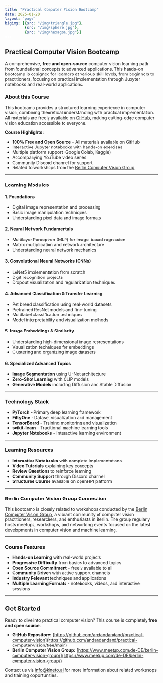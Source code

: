 ```yaml
---
title: "Practical Computer Vision Bootcamp"
date: 2025-01-20
layout: "page"
bigimg: [{src: "/img/triangle.jpg"}, 
         {src: "/img/sphere.jpg"}, 
         {src: "/img/hexagon.jpg"}]
---
```


## Practical Computer Vision Bootcamp

A comprehensive, **free and open-source** computer vision learning path from foundational concepts to advanced applications. This hands-on bootcamp is designed for learners at various skill levels, from beginners to practitioners, focusing on practical implementation through Jupyter notebooks and real-world applications.

### About this Course

This bootcamp provides a structured learning experience in computer vision, combining theoretical understanding with practical implementation. All materials are freely available on [GitHub](https://github.com/andandandand/practical-computer-vision/tree/main), making cutting-edge computer vision education accessible to everyone.

**Course Highlights:**
- **100% Free and Open Source** - All materials available on GitHub
- Interactive Jupyter notebooks with hands-on exercises
- Multiple platform support (Google Colab, Kaggle)
- Accompanying YouTube video series
- Community Discord channel for support
- Related to workshops from the [Berlin Computer Vision Group](https://www.meetup.com/de-DE/berlin-computer-vision-group/)

***

### Learning Modules

#### 1. Foundations
- Digital image representation and processing
- Basic image manipulation techniques
- Understanding pixel data and image formats

#### 2. Neural Network Fundamentals
- Multilayer Perceptron (MLP) for image-based regression
- Matrix multiplication and network architecture
- Understanding neural network mechanics

#### 3. Convolutional Neural Networks (CNNs)
- LeNet5 implementation from scratch
- Digit recognition projects
- Dropout visualization and regularization techniques

#### 4. Advanced Classification & Transfer Learning
- Pet breed classification using real-world datasets
- Pretrained ResNet models and fine-tuning
- Multilabel classification techniques
- Model interpretability and visualization methods

#### 5. Image Embeddings & Similarity
- Understanding high-dimensional image representations
- Visualization techniques for embeddings
- Clustering and organizing image datasets

#### 6. Specialized Advanced Topics
- **Image Segmentation** using U-Net architecture
- **Zero-Shot Learning** with CLIP models
- **Generative Models** including Diffusion and Stable Diffusion

***

### Technology Stack

- **PyTorch** - Primary deep learning framework
- **FiftyOne** - Dataset visualization and management
- **TensorBoard** - Training monitoring and visualization
- **scikit-learn** - Traditional machine learning tools
- **Jupyter Notebooks** - Interactive learning environment

***

### Learning Resources

- **Interactive Notebooks** with complete implementations
- **Video Tutorials** explaining key concepts
- **Review Questions** to reinforce learning
- **Community Support** through Discord channel
- **Structured Course** available on openHPI platform

***

### Berlin Computer Vision Group Connection

This bootcamp is closely related to workshops conducted by the [Berlin Computer Vision Group](https://www.meetup.com/de-DE/berlin-computer-vision-group/), a vibrant community of computer vision practitioners, researchers, and enthusiasts in Berlin. The group regularly hosts meetups, workshops, and networking events focused on the latest developments in computer vision and machine learning.

***

### Course Features

- **Hands-on Learning** with real-world projects
- **Progressive Difficulty** from basics to advanced topics
- **Open Source Commitment** - freely available to all
- **Community Driven** with active support channels
- **Industry Relevant** techniques and applications
- **Multiple Learning Formats** - notebooks, videos, and interactive sessions

***

## Get Started

Ready to dive into practical computer vision? This course is completely **free and open source**.

- **GitHub Repository:** [https://github.com/andandandand/practical-computer-vision](https://github.com/andandandand/practical-computer-vision/tree/main)
- **Berlin Computer Vision Group:** [https://www.meetup.com/de-DE/berlin-computer-vision-group/](https://www.meetup.com/de-DE/berlin-computer-vision-group/)

Contact us via info@kineto.ai for more information about related workshops and training opportunities.